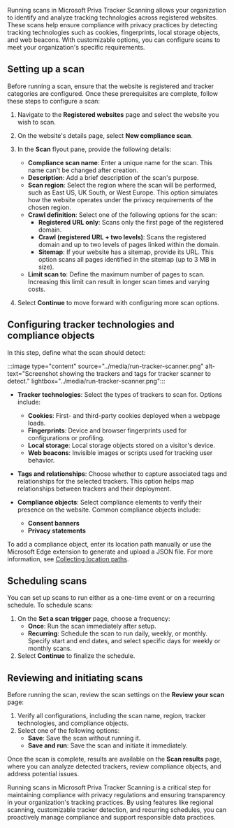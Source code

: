 Running scans in Microsoft Priva Tracker Scanning allows your organization to identify and analyze tracking technologies across registered websites. These scans help ensure compliance with privacy practices by detecting tracking technologies such as cookies, fingerprints, local storage objects, and web beacons. With customizable options, you can configure scans to meet your organization's specific requirements.

## Setting up a scan

Before running a scan, ensure that the website is registered and tracker categories are configured. Once these prerequisites are complete, follow these steps to configure a scan:

1. Navigate to the **Registered websites** page and select the website you wish to scan.
1. On the website's details page, select **New compliance scan**.
1. In the **Scan** flyout pane, provide the following details:
   - **Compliance scan name**: Enter a unique name for the scan. This name can't be changed after creation.
   - **Description**: Add a brief description of the scan's purpose.
   - **Scan region**: Select the region where the scan will be performed, such as East US, UK South, or West Europe. This option simulates how the website operates under the privacy requirements of the chosen region.
   - **Crawl definition**: Select one of the following options for the scan:
     - **Registered URL only**: Scans only the first page of the registered domain.
     - **Crawl (registered URL + two levels)**: Scans the registered domain and up to two levels of pages linked within the domain.
     - **Sitemap**: If your website has a sitemap, provide its URL. This option scans all pages identified in the sitemap (up to 3 MB in size).
   - **Limit scan to**: Define the maximum number of pages to scan. Increasing this limit can result in longer scan times and varying costs.

1. Select **Continue** to move forward with configuring more scan options.

## Configuring tracker technologies and compliance objects

In this step, define what the scan should detect:

:::image type="content" source="../media/run-tracker-scanner.png" alt-text="Screenshot showing the trackers and tags for tracker scanner to detect." lightbox="../media/run-tracker-scanner.png":::

- **Tracker technologies**: Select the types of trackers to scan for. Options include:
  - **Cookies**: First- and third-party cookies deployed when a webpage loads.
  - **Fingerprints**: Device and browser fingerprints used for configurations or profiling.
  - **Local storage**: Local storage objects stored on a visitor's device.
  - **Web beacons**: Invisible images or scripts used for tracking user behavior.
- **Tags and relationships**: Choose whether to capture associated tags and relationships for the selected trackers. This option helps map relationships between trackers and their deployment.

- **Compliance objects**: Select compliance elements to verify their presence on the website. Common compliance objects include:
  - **Consent banners**
  - **Privacy statements**

To add a compliance object, enter its location path manually or use the Microsoft Edge extension to generate and upload a JSON file. For more information, see [Collecting location paths](/privacy/priva/location-paths).

## Scheduling scans

You can set up scans to run either as a one-time event or on a recurring schedule. To schedule scans:

1. On the **Set a scan trigger** page, choose a frequency:
   - **Once**: Run the scan immediately after setup.
   - **Recurring**: Schedule the scan to run daily, weekly, or monthly. Specify start and end dates, and select specific days for weekly or monthly scans.
2. Select **Continue** to finalize the schedule.

## Reviewing and initiating scans

Before running the scan, review the scan settings on the **Review your scan** page:

1. Verify all configurations, including the scan name, region, tracker technologies, and compliance objects.
2. Select one of the following options:
   - **Save**: Save the scan without running it.
   - **Save and run**: Save the scan and initiate it immediately.

Once the scan is complete, results are available on the **Scan results** page, where you can analyze detected trackers, review compliance objects, and address potential issues.

Running scans in Microsoft Priva Tracker Scanning is a critical step for maintaining compliance with privacy regulations and ensuring transparency in your organization's tracking practices. By using features like regional scanning, customizable tracker detection, and recurring schedules, you can proactively manage compliance and support responsible data practices.
